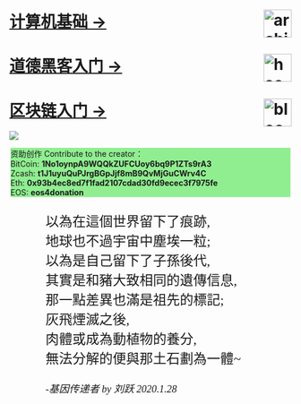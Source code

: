 <!--
### Hi there 👋
**lyhistory/lyhistory** is a ✨ _special_ ✨ repository because its `README.md` (this file) appears on your GitHub profile.

Here are some ideas to get you started:

- 🔭 I’m currently working on ...
- 🌱 I’m currently learning ...
- 👯 I’m looking to collaborate on ...
- 🤔 I’m looking for help with ...
- 💬 Ask me about ...
- 📫 How to reach me: ...
- 😄 Pronouns: ...
- ⚡ Fun fact: ...
-->

<div style="max-width: 600px;margin: auto;">
  <div>
	  <h1>
	  <a href="/docs/software" >
		<img src="/docs/docs_image/software/architecture.png" alt="architecture" title="architecture" height="50" align="right"/>
		<span>计算机基础 →</span>
	  </a>
	  </h1> 

  </div>
  <div>
  <h1>
	  <a href="/docs/coder2hacker" >
		<img src="/docs/docs_image/coder2hacker/kali.png" alt="hacker" title="hacker" height="50" align="right"/>
		<span>道德黑客入门 →</span>
	  </a>
	  </h1>
  </div>
  
  <div>
  <h1>
	  <a href="/docs/blockchain" >
		<img src="/docs/docs_image/blockchain/bitcoin.png" alt="blockchain" title="blockchain" height="50" align="right"/>
		<span>区块链入门 →</span>
	  </a>
	  </h1>
  </div>
  <img class="header" src="/docs/docs_image/coder2hacker/kali.png"/>
  <div style="max-width: 500px;
  margin: auto;
  background-color: lightgreen;">
	<p>
		资助创作 Contribute to the creator：<br>
		BitCoin: <strong>1No1oynpA9WQQkZUFCUoy6bq9P1ZTs9rA3</strong> <br>
		Zcash: <strong>t1J1uyuQuPJrgBGpJjf8mB9QvMjGuCWrv4C</strong> <br>
		Eth: <strong>0x93b4ec8ed7f1fad2107cdad30fd9ecec3f7975fe</strong> <br>
		EOS: <strong>eos4donation</strong>
	<p>
  </div>
  <div style="max-width: 375px;
  margin: auto;
  font-family: LiSu;
  font-size: 24px;
  text-align: left;">
  <p>
以為在這個世界留下了痕跡,<br>
地球也不過宇宙中塵埃一粒;<br>
以為是自己留下了子孫後代,<br>
其實是和豬大致相同的遺傳信息,<br>
那一點差異也滿是祖先的標記;<br>
灰飛煙滅之後,<br>
肉體或成為動植物的養分,<br>
無法分解的便與那土石劃為一體~<br>
</p>
<p style="font-size: 18px;
  font-style: italic;
  margin-bottom: 30px;">
-基因传递者 by 刘跃 2020.1.28
</p>
	</div>
</div>
